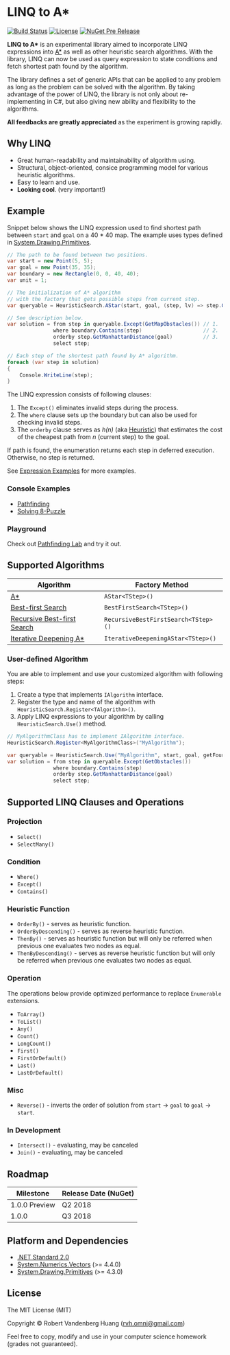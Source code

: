 # LINQ to A\*

[![Build Status](https://travis-ci.org/rvhuang/linq-to-astar.svg?branch=master)](https://travis-ci.org/rvhuang/linq-to-astar) [![License](https://img.shields.io/badge/license-MIT-blue.svg)](https://github.com/rvhuang/linq-to-astar/blob/master/LICENSE) 
[![NuGet Pre Release](https://img.shields.io/nuget/vpre/linq-to-astar.svg)](https://www.nuget.org/packages/linq-to-astar/)

**LINQ to A\*** is an experimental library aimed to incorporate LINQ expressions into [A\*](https://en.wikipedia.org/wiki/A*_search_algorithm) as well as other heuristic search algorithms. With the library, LINQ can now be used as query expression to state conditions and fetch shortest path found by the algorithm.

The library defines a set of generic APIs that can be applied to any problem as long as the problem can be solved with the algorithm. By taking advantage of the power of LINQ, the library is not only about re-implementing in C#, but also giving new ability and flexibility to the algorithms.

**All feedbacks are greatly appreciated** as the experiment is growing rapidly.

## Why LINQ

* Great human-readability and maintainability of algorithm using.
* Structural, object-oriented, consice programming model for various heuristic algorithms.
* Easy to learn and use.
* **Looking cool**. (very important!)

## Example

Snippet below shows the LINQ expression used to find shortest path between `start` and `goal` on a 40 \* 40 map. The example uses types defined in [System.Drawing.Primitives](https://www.nuget.org/packages/System.Drawing.Primitives/). 

```csharp
// The path to be found between two positions.
var start = new Point(5, 5);
var goal = new Point(35, 35);
var boundary = new Rectangle(0, 0, 40, 40);
var unit = 1;

// The initialization of A* algorithm
// with the factory that gets possible steps from current step.
var queryable = HeuristicSearch.AStar(start, goal, (step, lv) => step.GetFourDirections(unit));

// See description below.
var solution = from step in queryable.Except(GetMapObstacles()) // 1.
               where boundary.Contains(step)                    // 2.
               orderby step.GetManhattanDistance(goal)          // 3.
               select step;

// Each step of the shortest path found by A* algorithm.
foreach (var step in solution)
{
    Console.WriteLine(step);
}
```

The LINQ expression consists of following clauses:

1. The `Except()` eliminates invalid steps during the process.
2. The `where` clause sets up the boundary but can also be used for checking invalid steps.
3. The `orderby` clause serves as *h(n)* (aka [Heuristic](https://en.wikipedia.org/wiki/Heuristic)) that estimates the cost of the cheapest path from *n* (current step) to the goal.

If path is found, the enumeration returns each step in deferred execution. Otherwise, no step is returned.

See [Expression Examples](docs/Expression-Examples.md) for more examples.

### Console Examples

* [Pathfinding](src/Heuristic.Linq.Example.PathFinding/) 
* [Solving 8-Puzzle](src/Heuristic.Linq.Example.EightPuzzle/)

### Playground

Check out [Pathfinding Lab](https://pathfinding-lab.azurewebsites.net/) and try it out.

## Supported Algorithms

|Algorithm|Factory Method|
|----------|----------|
|[A\*](https://en.wikipedia.org/wiki/A*_search_algorithm)|`AStar<TStep>()`|
|[Best-first Search](https://en.wikipedia.org/wiki/Best-first_search)|`BestFirstSearch<TStep>()`|
|[Recursive Best-first Search](http://cs.gettysburg.edu/~tneller/papers/talks/RBFS_Example.htm)|`RecursiveBestFirstSearch<TStep>()`|
|[Iterative Deepening A\*](https://en.wikipedia.org/wiki/Iterative_deepening_A*)|`IterativeDeepeningAStar<TStep>()`|

### User-defined Algorithm

You are able to implement and use your customized algorithm with following steps:

1. Create a type that implements `IAlgorithm` interface.
2. Register the type and name of the algorithm with `HeuristicSearch.Register<TAlgorithm>()`.
3. Apply LINQ expressions to your algorithm by calling `HeuristicSearch.Use()` method.

```csharp
// MyAlgorithmClass has to implement IAlgorithm interface.
HeuristicSearch.Register<MyAlgorithmClass>("MyAlgorithm");

var queryable = HeuristicSearch.Use("MyAlgorithm", start, goal, getFourDirections);
var solution = from step in queryable.Except(GetObstacles())
               where boundary.Contains(step)
               orderby step.GetManhattanDistance(goal)
               select step;
```

## Supported LINQ Clauses and Operations

### Projection

* `Select()`
* `SelectMany()`

### Condition

* `Where()`
* `Except()`
* `Contains()`

### Heuristic Function 

* `OrderBy()` - serves as heuristic function.
* `OrderByDescending()` - serves as reverse heuristic function.
* `ThenBy()` - serves as heuristic function but will only be referred when previous one evaluates two nodes as equal.
* `ThenByDescending()` - serves as reverse heuristic function but will only be referred when previous one evaluates two nodes as equal.

### Operation

The operations below provide optimized performance to replace `Enumerable` extensions.

* `ToArray()`
* `ToList()`
* `Any()`
* `Count()`
* `LongCount()`
* `First()`
* `FirstOrDefault()`
* `Last()`
* `LastOrDefault()`

### Misc

* `Reverse()` - inverts the order of solution from `start` -> `goal` to `goal` -> `start`.

### In Development

* `Intersect()` - evaluating, may be canceled
* `Join()` - evaluating, may be canceled

## Roadmap

|Milestone|Release Date (NuGet)|
|----------|----------|
|1.0.0 Preview|Q2 2018|
|1.0.0|Q3 2018|

## Platform and Dependencies

* [.NET Standard 2.0](https://docs.microsoft.com/en-us/dotnet/api/?view=netstandard-2.0)
* [System.Numerics.Vectors](https://www.nuget.org/packages/System.Numerics.Vectors/) (>= 4.4.0)
* [System.Drawing.Primitives](https://www.nuget.org/packages/System.Drawing.Primitives/) (>= 4.3.0)

## License

The MIT License (MIT)

Copyright © Robert Vandenberg Huang ([rvh.omni@gmail.com](mailto:rvh.omni@gmail.com))

Feel free to copy, modify and use in your computer science homework (grades not guaranteed).
